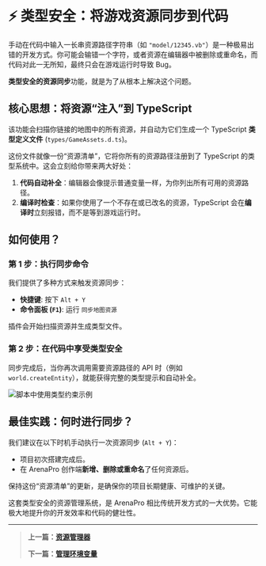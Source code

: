 # ⚡️ 类型安全：将游戏资源同步到代码

手动在代码中输入一长串资源路径字符串（如 `"model/12345.vb"`）是一种极易出错的开发方式。你可能会输错一个字符，或者资源在编辑器中被删除或重命名，而代码对此一无所知，最终只会在游戏运行时导致 Bug。

**类型安全的资源同步**功能，就是为了从根本上解决这个问题。

## 核心思想：将资源“注入”到 TypeScript

该功能会扫描你链接的地图中的所有资源，并自动为它们生成一个 TypeScript **类型定义文件** (`types/GameAssets.d.ts`)。

这份文件就像一份“资源清单”，它将你所有的资源路径注册到了 TypeScript 的类型系统中。这会立刻给你带来两大好处：

1.  **代码自动补全**：编辑器会像提示普通变量一样，为你列出所有可用的资源路径。
2.  **编译时检查**：如果你使用了一个不存在或已改名的资源，TypeScript 会在**编译时**立刻报错，而不是等到游戏运行时。

## 如何使用？

### 第 1 步：执行同步命令

我们提供了多种方式来触发资源同步：

- **快捷键**: 按下 `Alt + Y`
- **命令面板 (`F1`)**: 运行 `同步地图资源`

插件会开始扫描资源并生成类型文件。

### 第 2 步：在代码中享受类型安全

同步完成后，当你再次调用需要资源路径的 API 时（例如 `world.createEntity`），就能获得完整的类型提示和自动补全。

![脚本中使用类型约束示例](/QQ20241222-160335.png)

## 最佳实践：何时进行同步？

我们建议在以下时机手动执行一次资源同步 (`Alt + Y`)：

- 项目初次搭建完成后。
- 在 ArenaPro 创作端**新增、删除或重命名**了任何资源后。

保持这份“资源清单”的更新，是确保你的项目长期健康、可维护的关键。

这套类型安全的资源管理系统，是 ArenaPro 相比传统开发方式的一大优势。它能极大地提升你的开发效率和代码的健壮性。

---

> **上一篇：[资源管理器](./resources.md)**
>
> **下一篇：[管理环境变量](./env.md)**
